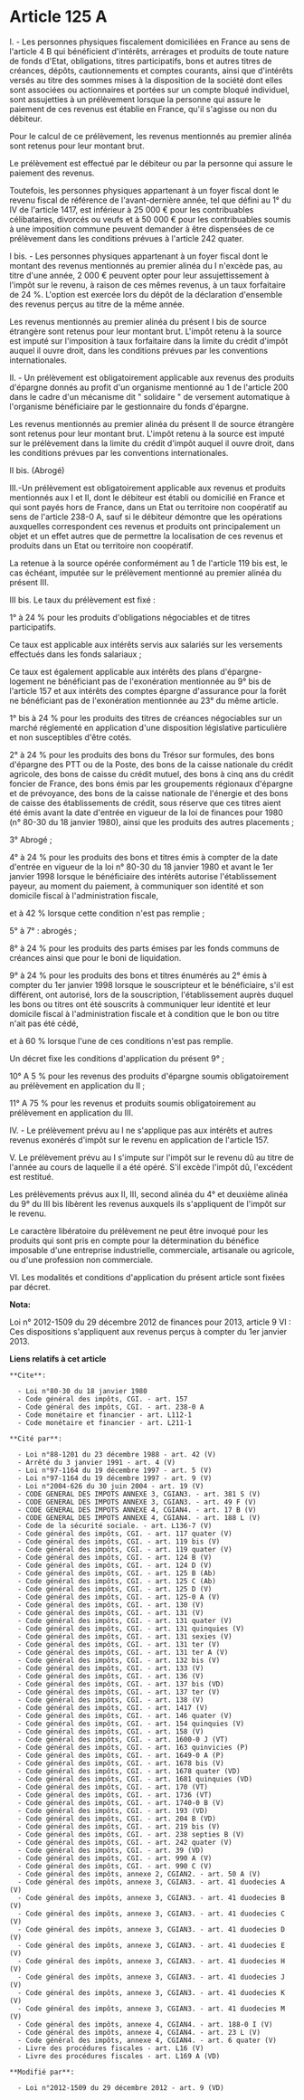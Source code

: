 # Article 125 A

I. - Les personnes physiques fiscalement domiciliées en France au sens de l'article 4 B qui bénéficient d'intérêts, arrérages
et produits de toute nature de fonds d'Etat, obligations, titres participatifs, bons et autres titres de créances, dépôts,
cautionnements et comptes courants, ainsi que d'intérêts versés au titre des sommes mises à la disposition de la société dont
elles sont associées ou actionnaires et portées sur un compte bloqué individuel, sont assujetties à un prélèvement lorsque la
personne qui assure le paiement de ces revenus est établie en France, qu'il s'agisse ou non du débiteur. 

Pour le calcul de ce prélèvement, les revenus mentionnés au premier alinéa sont retenus pour leur montant brut. 

Le prélèvement est effectué par le débiteur ou par la personne qui assure le paiement des revenus. 

Toutefois, les personnes physiques appartenant à un foyer fiscal dont le revenu fiscal de référence de l'avant-dernière
année, tel que défini au 1° du IV de l'article 1417, est inférieur à 25 000 € pour les contribuables célibataires, divorcés
ou veufs et à 50 000 € pour les contribuables soumis à une imposition commune peuvent demander à être dispensées de ce
prélèvement dans les conditions prévues à l'article 242 quater.

I bis. - Les personnes physiques appartenant à un foyer fiscal dont le montant des revenus mentionnés au premier alinéa du I
n'excède pas, au titre d'une année, 2 000 € peuvent opter pour leur assujettissement à l'impôt sur le revenu, à raison de ces
mêmes revenus, à un taux forfaitaire de 24 %. L'option est exercée lors du dépôt de la déclaration d'ensemble des revenus
perçus au titre de la même année. 

Les revenus mentionnés au premier alinéa du présent I bis de source étrangère sont retenus pour leur montant brut. L'impôt
retenu à la source est imputé sur l'imposition à taux forfaitaire dans la limite du crédit d'impôt auquel il ouvre droit,
dans les conditions prévues par les conventions internationales.

II. - Un prélèvement est obligatoirement applicable aux revenus des produits d'épargne donnés au profit d'un organisme
mentionné au 1 de l'article 200 dans le cadre d'un mécanisme dit " solidaire " de versement automatique à l'organisme
bénéficiaire par le gestionnaire du fonds d'épargne. 

Les revenus mentionnés au premier alinéa du présent II de source étrangère sont retenus pour leur montant brut. L'impôt
retenu à la source est imputé sur le prélèvement dans la limite du crédit d'impôt auquel il ouvre droit, dans les conditions
prévues par les conventions internationales.

II bis. (Abrogé) 

III.-Un prélèvement est obligatoirement applicable aux revenus et produits mentionnés aux I et II, dont le débiteur est
établi ou domicilié en France et qui sont payés hors de France, dans un Etat ou territoire non coopératif au sens de
l'article 238-0 A, sauf si le débiteur démontre que les opérations auxquelles correspondent ces revenus et produits ont
principalement un objet et un effet autres que de permettre la localisation de ces revenus et produits dans un Etat ou
territoire non coopératif. 

La retenue à la source opérée conformément au 1 de l'article 119 bis est, le cas échéant, imputée sur le prélèvement
mentionné au premier alinéa du présent III. 

III bis. Le taux du prélèvement est fixé : 

1° à 24 % pour les produits d'obligations négociables et de titres participatifs. 

Ce taux est applicable aux intérêts servis aux salariés sur les versements effectués dans les fonds salariaux ; 

Ce taux est également applicable aux intérêts des plans d'épargne-logement ne bénéficiant pas de l'exonération mentionnée au
9° bis de l'article 157 et aux intérêts des comptes épargne d'assurance pour la forêt ne bénéficiant pas de l'exonération
mentionnée au 23° du même article. 

1° bis à 24 % pour les produits des titres de créances négociables sur un marché réglementé en application d'une disposition
législative particulière et non susceptibles d'être cotés. 

2° à 24 % pour les produits des bons du Trésor sur formules, des bons d'épargne des PTT ou de la Poste, des bons de la caisse
nationale du crédit agricole, des bons de caisse du crédit mutuel, des bons à cinq ans du crédit foncier de France, des bons
émis par les groupements régionaux d'épargne et de prévoyance, des bons de la caisse nationale de l'énergie et des bons de
caisse des établissements de crédit, sous réserve que ces titres aient été émis avant la date d'entrée en vigueur de la loi
de finances pour 1980 (n° 80-30 du 18 janvier 1980), ainsi que les produits des autres placements ; 

3° Abrogé ; 

4° à 24 % pour les produits des bons et titres émis à compter de la date d'entrée en vigueur de la loi n° 80-30 du 18 janvier
1980 et avant le 1er janvier 1998 lorsque le bénéficiaire des intérêts autorise l'établissement payeur, au moment du
paiement, à communiquer son identité et son domicile fiscal à l'administration fiscale, 

et à 42 % lorsque cette condition n'est pas remplie ; 

5° à 7° : abrogés ;

8° à 24 % pour les produits des parts émises par les fonds communs de créances ainsi que pour le boni de liquidation. 

9° à 24 % pour les produits des bons et titres énumérés au 2° émis à compter du 1er janvier 1998 lorsque le souscripteur et
le bénéficiaire, s'il est différent, ont autorisé, lors de la souscription, l'établissement auprès duquel les bons ou titres
ont été souscrits à communiquer leur identité et leur domicile fiscal à l'administration fiscale et à condition que le bon ou
titre n'ait pas été cédé, 

et à 60 % lorsque l'une de ces conditions n'est pas remplie. 

Un décret fixe les conditions d'application du présent 9° ; 

10° A 5 % pour les revenus des produits d'épargne soumis obligatoirement au prélèvement en application du II ; 

11° A 75 % pour les revenus et produits soumis obligatoirement au prélèvement en application du III. 

IV. - Le prélèvement prévu au I ne s'applique pas aux intérêts et autres revenus exonérés d'impôt sur le revenu en
application de l'article 157.

V. Le prélèvement prévu au I s'impute sur l'impôt sur le revenu dû au titre de l'année au cours de laquelle il a été opéré.
S'il excède l'impôt dû, l'excédent est restitué. 

Les prélèvements prévus aux II, III, second alinéa du 4° et deuxième alinéa du 9° du III bis libèrent les revenus auxquels
ils s'appliquent de l'impôt sur le revenu. 

Le caractère libératoire du prélèvement ne peut être invoqué pour les produits qui sont pris en compte pour la détermination
du bénéfice imposable d'une entreprise industrielle, commerciale, artisanale ou agricole, ou d'une profession non
commerciale. 

VI. Les modalités et conditions d'application du présent article sont fixées par décret.

**Nota:**

Loi n° 2012-1509 du 29 décembre 2012 de finances pour 2013, article 9 VI : Ces dispositions s'appliquent aux revenus perçus à
compter du 1er janvier 2013.

**Liens relatifs à cet article**

	**Cite**:

	  - Loi n°80-30 du 18 janvier 1980
	  - Code général des impôts, CGI. - art. 157
	  - Code général des impôts, CGI. - art. 238-0 A
	  - Code monétaire et financier - art. L112-1
	  - Code monétaire et financier - art. L211-1

	**Cité par**:

	  - Loi n°88-1201 du 23 décembre 1988 - art. 42 (V)
	  - Arrêté du 3 janvier 1991 - art. 4 (V)
	  - Loi n°97-1164 du 19 décembre 1997 - art. 5 (V)
	  - Loi n°97-1164 du 19 décembre 1997 - art. 9 (V)
	  - Loi n°2004-626 du 30 juin 2004 - art. 19 (V)
	  - CODE GENERAL DES IMPOTS ANNEXE 3, CGIAN3. - art. 381 S (V)
	  - CODE GENERAL DES IMPOTS ANNEXE 3, CGIAN3. - art. 49 F (V)
	  - CODE GENERAL DES IMPOTS ANNEXE 4, CGIAN4. - art. 17 B (V)
	  - CODE GENERAL DES IMPOTS ANNEXE 4, CGIAN4. - art. 188 L (V)
	  - Code de la sécurité sociale. - art. L136-7 (V)
	  - Code général des impôts, CGI. - art. 117 quater (V)
	  - Code général des impôts, CGI. - art. 119 bis (V)
	  - Code général des impôts, CGI. - art. 119 quater (V)
	  - Code général des impôts, CGI. - art. 124 B (V)
	  - Code général des impôts, CGI. - art. 124 D (V)
	  - Code général des impôts, CGI. - art. 125 B (Ab)
	  - Code général des impôts, CGI. - art. 125 C (Ab)
	  - Code général des impôts, CGI. - art. 125 D (V)
	  - Code général des impôts, CGI. - art. 125-0 A (V)
	  - Code général des impôts, CGI. - art. 130 (V)
	  - Code général des impôts, CGI. - art. 131 (V)
	  - Code général des impôts, CGI. - art. 131 quater (V)
	  - Code général des impôts, CGI. - art. 131 quinquies (V)
	  - Code général des impôts, CGI. - art. 131 sexies (V)
	  - Code général des impôts, CGI. - art. 131 ter (V)
	  - Code général des impôts, CGI. - art. 131 ter A (V)
	  - Code général des impôts, CGI. - art. 132 bis (V)
	  - Code général des impôts, CGI. - art. 133 (V)
	  - Code général des impôts, CGI. - art. 136 (V)
	  - Code général des impôts, CGI. - art. 137 bis (VD)
	  - Code général des impôts, CGI. - art. 137 ter (V)
	  - Code général des impôts, CGI. - art. 138 (V)
	  - Code général des impôts, CGI. - art. 1417 (V)
	  - Code général des impôts, CGI. - art. 146 quater (V)
	  - Code général des impôts, CGI. - art. 154 quinquies (V)
	  - Code général des impôts, CGI. - art. 158 (V)
	  - Code général des impôts, CGI. - art. 1600-0 J (VT)
	  - Code général des impôts, CGI. - art. 163 quinvicies (P)
	  - Code général des impôts, CGI. - art. 1649-0 A (P)
	  - Code général des impôts, CGI. - art. 1678 bis (V)
	  - Code général des impôts, CGI. - art. 1678 quater (VD)
	  - Code général des impôts, CGI. - art. 1681 quinquies (VD)
	  - Code général des impôts, CGI. - art. 170 (VT)
	  - Code général des impôts, CGI. - art. 1736 (VT)
	  - Code général des impôts, CGI. - art. 1740-0 B (V)
	  - Code général des impôts, CGI. - art. 193 (VD)
	  - Code général des impôts, CGI. - art. 204 B (VD)
	  - Code général des impôts, CGI. - art. 219 bis (V)
	  - Code général des impôts, CGI. - art. 238 septies B (V)
	  - Code général des impôts, CGI. - art. 242 quater (V)
	  - Code général des impôts, CGI. - art. 39 (VD)
	  - Code général des impôts, CGI. - art. 990 A (V)
	  - Code général des impôts, CGI. - art. 990 C (V)
	  - Code général des impôts, annexe 2, CGIAN2. - art. 50 A (V)
	  - Code général des impôts, annexe 3, CGIAN3. - art. 41 duodecies A (V)
	  - Code général des impôts, annexe 3, CGIAN3. - art. 41 duodecies B (V)
	  - Code général des impôts, annexe 3, CGIAN3. - art. 41 duodecies C (V)
	  - Code général des impôts, annexe 3, CGIAN3. - art. 41 duodecies D (V)
	  - Code général des impôts, annexe 3, CGIAN3. - art. 41 duodecies E (V)
	  - Code général des impôts, annexe 3, CGIAN3. - art. 41 duodecies H (V)
	  - Code général des impôts, annexe 3, CGIAN3. - art. 41 duodecies J (V)
	  - Code général des impôts, annexe 3, CGIAN3. - art. 41 duodecies K (V)
	  - Code général des impôts, annexe 3, CGIAN3. - art. 41 duodecies M (V)
	  - Code général des impôts, annexe 4, CGIAN4. - art. 188-0 I (V)
	  - Code général des impôts, annexe 4, CGIAN4. - art. 23 L (V)
	  - Code général des impôts, annexe 4, CGIAN4. - art. 6 quater (V)
	  - Livre des procédures fiscales - art. L16 (V)
	  - Livre des procédures fiscales - art. L169 A (VD)

	**Modifié par**:

	  - Loi n°2012-1509 du 29 décembre 2012 - art. 9 (VD)

